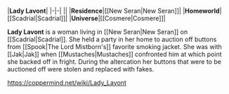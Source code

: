 |**Lady Lavont**|
|-|-|
||
|**Residence**|[[New Seran\|New Seran]]|
|**Homeworld**|[[Scadrial\|Scadrial]]|
|**Universe**|[[Cosmere\|Cosmere]]|

**Lady Lavont** is a woman living in [[New Seran\|New Seran]] on [[Scadrial\|Scadrial]].
She held a party in her home to auction off buttons from [[Spook\|The Lord Mistborn's]] favorite smoking jacket. She was with [[Jak\|Jak]] when [[Mustaches\|Mustaches]] confronted him at which point she backed off in fright. During the altercation her buttons that were to be auctioned off were stolen and replaced with fakes.



https://coppermind.net/wiki/Lady_Lavont